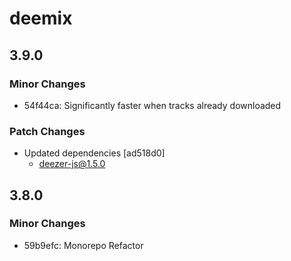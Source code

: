 # deemix

## 3.9.0

### Minor Changes

- 54f44ca: Significantly faster when tracks already downloaded

### Patch Changes

- Updated dependencies [ad518d0]
  - deezer-js@1.5.0

## 3.8.0

### Minor Changes

- 59b9efc: Monorepo Refactor
